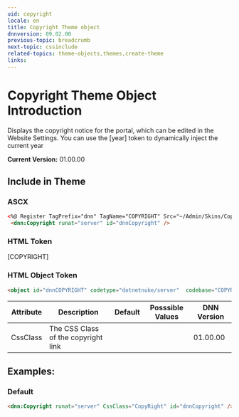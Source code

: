 ```yaml
---
uid: copyright  
locale: en  
title: Copyright Theme object  
dnnversion: 09.02.00  
previous-topic: breadcrumb  
next-topic: cssinclude  
related-topics: theme-objects,themes,create-theme  
links:  
---
```


# Copyright Theme Object Introduction  

Displays the copyright notice for the portal, which can be edited in the Website Settings.
You can use the [year] token to dynamically inject the current year
  
**Current Version:** 01.00.00  


## Include in Theme

### ASCX
``` html
<%@ Register TagPrefix="dnn" TagName="COPYRIGHT" Src="~/Admin/Skins/CopyRight.ascx" %>  
 <dnn:Copyright runat="server" id="dnnCopyright" /> 
```

### HTML Token
[COPYRIGHT]

### HTML Object Token
``` html
<object id="dnnCOPYRIGHT" codetype="dotnetnuke/server"  codebase="COPYRIGHT"></object>
```

| Attribute | Description | Default | Posssible Values | DNN Version |
| --- | --- | --- | --- | --- |
| CssClass | The CSS Class of the copyright link  |  |  | 01.00.00 |

## Examples:

### Default
~~~html
<dnn:Copyright runat="server" CssClass="CopyRight" id="dnnCopyright" /> 
~~~